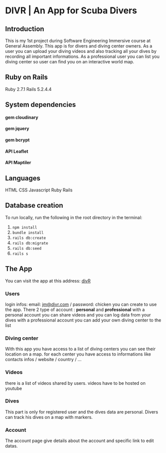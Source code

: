# DIVR | An App for Scuba Divers

## Introduction

This is my 1st project during Software Engineering Immersive course at General Assembly.
This app is for divers and diving center owners. As a user you can upload your diving videos and also tracking all your dives by recording all important informations.
As a professional user you can list you diving center so user can find you on an interactive world map.

## Ruby on Rails
  Ruby 2.7.1
  Rails 5.2.4.4
  
## System dependencies
  #### gem cloudinary
  #### gem jquery
  #### gem bcrypt
  #### API Leaflet
  #### API Maptiler

## Languages
  HTML
  CSS
  Javascript
  Ruby
  Rails

## Database creation
To run locally, run the following in the root directory in the terminal:
1. `npm install`
2. `bundle install`
3. `rails db:create`
4. `rails db:migrate`
5. `rails db:seed`
6. `rails s`

## The App
  You can visit the app at this address: [divR](https://divr-app.herokuapp.com/scubas)
  ### Users
  login infos: email: jm@divr.com / password: chicken
  you can create to use the app. There 2 type of account : **personal** and **professional**
  with a personal account you can share videos and you can log data from your dives
  with a professional account you can add your own diving center to the list
  ### Diving center
  With this app you have access to a list of diving centers you can see their location on a map.
  for each center you have access to informations like contacts infos / website / country / ...
  ### Videos
  there is a list of videos shared by users. videos have to be hosted on youtube
  ### Dives
  This part is only for registered user and the dives data are personal. Divers can track his dives on a map with markers.
  ### Account
  The account page give details about the account and specific link to edit datas.
